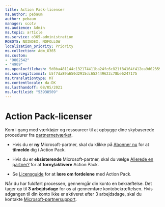 ```yaml
---
title: Action Pack-licenser
ms.author: pebaum
author: pebaum
manager: scotv
ms.audience: Admin
ms.topic: article
ms.service: o365-administration
ROBOTS: NOINDEX, NOFOLLOW
localization_priority: Priority
ms.collection: Adm_O365
ms.custom:
- "9002542"
- "4909"
ms.openlocfilehash: 5d0ba481144c132174411ba24fc6c821f84164f412ea9d02359e520e33187862
ms.sourcegitcommit: b5f7da89a650d2915dc652449623c78be6247175
ms.translationtype: MT
ms.contentlocale: da-DK
ms.lasthandoff: 08/05/2021
ms.locfileid: "53938509"
---
```

# <a name="action-pack-licenses"></a>Action Pack-licenser

Kom i gang med værktøjer og ressourcer til at opbygge dine skybaserede procedurer fra [partnernetværket](https://aka.ms/MPNActionPack).

- Hvis du er **ny** Microsoft-partner, skal du klikke på [Abonner nu](https://aka.ms/MPNActionPackNew) for at **tilmelde** dig i Action Pack.

- Hvis du er **eksisterende** Microsoft-partner, skal du vælge [Allerede en partner?](https://aka.ms/MPNActionPackExisting) for at **forny/aktivere** Action Pack. 

- Se [Licensguide](https://aka.ms/MPNActionPackGuide) for at **lære om fordelene** med Action Pack. 

Når du har fuldført processen, gennemgår din konto en bekræftelse. Det tager op til **3 arbejdsdage** for os at gennemføre kontobekræftelsen. Hvis adgangen til din konto ikke er aktiveret efter 3 arbejdsdage, skal du kontakte [Microsoft-partnersupport](https://aka.ms/MPNActionPackSupport). 
